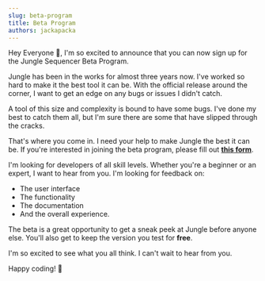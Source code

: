 ```yaml
---
slug: beta-program
title: Beta Program
authors: jackapacka
---
```


Hey Everyone 👋, I'm so excited to announce that you can now sign up for the Jungle Sequencer Beta Program.

Jungle has been in the works for almost three years now. I've worked so hard to make it the best tool it can be. With
the official release around the corner, I want to get an edge on any bugs or issues I didn't catch. 

A tool of this size and complexity is bound to have some bugs. I've done my best to catch them all, but I'm sure there
are some that have slipped through the cracks.

That's where you come in. I need your help to make Jungle the best it can be. If you're interested in joining the beta
program, please fill out **[this form](https://forms.gle/55ZSyBrhH8iDoGKK8)**.

I'm looking for developers of all skill levels. Whether you're a beginner or an expert, I want to hear from you. I'm
looking for feedback on:
- The user interface
- The functionality
- The documentation
- And the overall experience.

The beta is a great opportunity to get a sneak peek at Jungle before anyone else. You'll also get to keep the version
you test for **free**.

I'm so excited to see what you all think. I can't wait to hear from you.

Happy coding! 🌴
